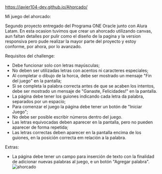 https://javier104-dev.github.io/Ahorcado/

Mi juego del ahorcado:

Segundo proyecto entregado del Programa ONE Oracle junto con Alura Latam. En esta ocasion tuvimos que crear un ahorcado utilizando canvas, aun faltan detalles por pulir como el diseño de la pagina y la version responsiva pero pude realizar la mayor parte del proyecto y estoy conforme, por ahora, por lo avanzado.

Requisitos del challenge:
- Debe funcionar solo con letras mayúsculas;
- No deben ser utilizadas letras con acentos ni caracteres especiales;
- Al completar o dibujo de la horca, debe ser mostrado un mensaje "Fin del juego" en la pantalla;
- Si se completa la palabra correcta antes de que se acaben los intentos, debe ser mostrado un mensaje de "Ganaste, Felicidades!" en la pantalla.
- La página debe tener los guiones indicando cada letra da palabra, separados por un espacio;
- Para comenzar el juego la página debe tener un botón de "Iniciar Juego";
- No debe ser posible escribir números dentro del juego.
- Las letras equivocadas deben aparecer en la pantalla, pero no pueden aparecer de forma repetida;
- Las letras correctas deben aparecer en la pantalla encima de los guiones, en la posición correcta em relación a la palabra.

Extras:
- La página debe tener un campo para inserción de texto con la finalidad de adicionar nuevas palabras al juego, e un botón "Agregar palabra".
![ahorcado](https://user-images.githubusercontent.com/105408069/195968900-162b1ca4-4781-4625-abbd-04f6a6c73816.png)
